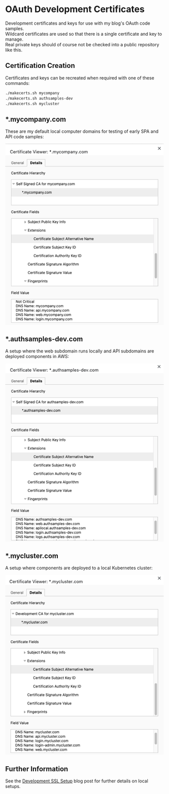 # OAuth Development Certificates

Development certificates and keys for use with my blog's OAuth code samples.\
Wildcard certificates are used so that there is a single certificate and key to manage.\
Real private keys should of course not be checked into a public repository like this.

## Certification Creation

Certificates and keys can be recreated when required with one of these commands:

```bash
./makecerts.sh mycompany
./makecerts.sh authsamples-dev
./makecerts.sh mycluster
```

## *.mycompany.com

These are my default local computer domains for testing of early SPA and API code samples:

![mycompany certificate](./doc/mycompany.png)

## *.authsamples-dev.com

A setup where the web subdomain runs locally and API subdomains are deployed components in AWS:

![authsamples-dev certificate](./doc/authsamples-dev.png)

## *.mycluster.com

A setup where components are deployed to a local Kubernetes cluster:

![mycluster certificate](./doc/mycluster.png)

## Further Information

See the [Development SSL Setup](https://authguidance.com/2017/11/11/developer-ssl-setup/) blog post for further details on local setups.
